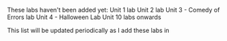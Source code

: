 These labs haven't been added yet:
Unit 1 lab
Unit 2 lab
Unit 3 - Comedy of Errors lab
Unit 4 - Halloween Lab
Unit 10 labs onwards

This list will be updated periodically as I add these labs in
